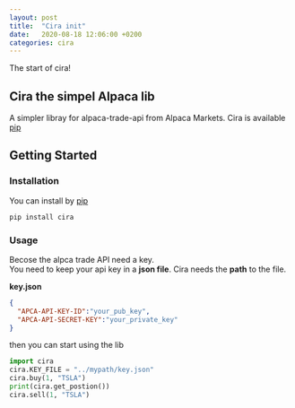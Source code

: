 ```yaml
---
layout: post
title:  "Cira init"
date:   2020-08-18 12:06:00 +0200
categories: cira
---
```

The start of cira!

## Cira the simpel Alpaca lib 
A simpler libray for alpaca-trade-api from Alpaca Markets. 
Cira is available [pip](https://pypi.org/project/cira/)


## Getting Started

### Installation
You can install by [pip](https://pypi.org/project/cira/)
```bash
pip install cira
```

### Usage
Becose the alpca trade API need a key. <br> 
You need to keep your api key in a **json file**. Cira needs the **path** to the file.

**key.json**
```json 
{
  "APCA-API-KEY-ID":"your_pub_key",
  "APCA-API-SECRET-KEY":"your_private_key"
}
```
then you can start using the lib
```python
import cira
cira.KEY_FILE = "../mypath/key.json"
cira.buy(1, "TSLA")
print(cira.get_postion())
cira.sell(1, "TSLA")

```